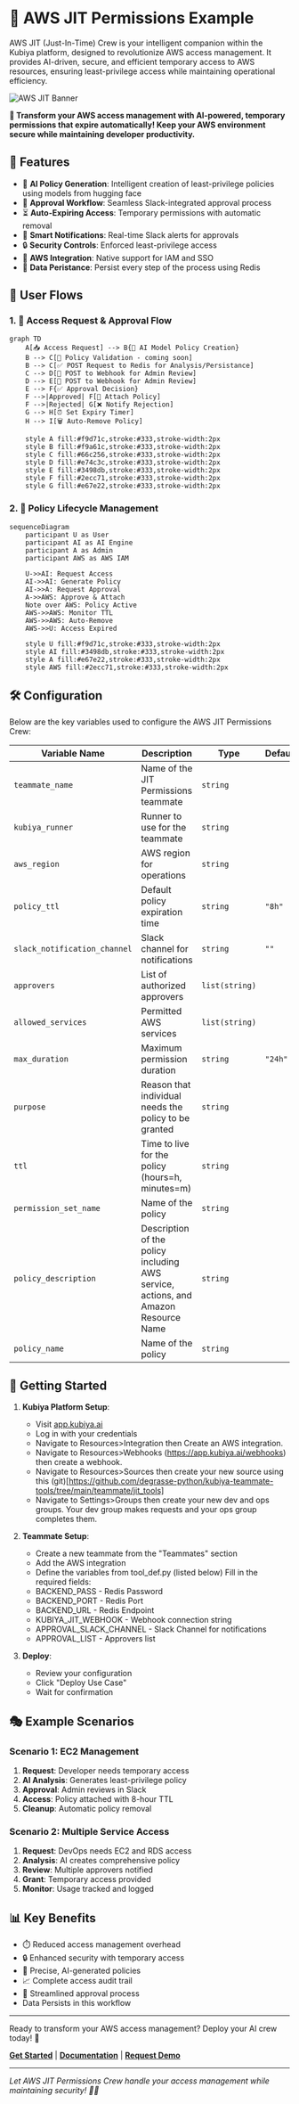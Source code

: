# 🔐 AWS JIT Permissions Example

AWS JIT (Just-In-Time) Crew is your intelligent companion within the Kubiya platform, designed to revolutionize AWS access management. It provides AI-driven, secure, and efficient temporary access to AWS resources, ensuring least-privilege access while maintaining operational efficiency.

![AWS JIT Banner](https://github.com/user-attachments/assets/aws-jit-banner.png)

**🎯 Transform your AWS access management with AI-powered, temporary permissions that expire automatically! Keep your AWS environment secure while maintaining developer productivity.**

## 🌟 Features

- 🤖 **AI Policy Generation**: Intelligent creation of least-privilege policies using models from hugging face
- 👥 **Approval Workflow**: Seamless Slack-integrated approval process
- ⏳ **Auto-Expiring Access**: Temporary permissions with automatic removal
- 📢 **Smart Notifications**: Real-time Slack alerts for approvals
- 🔒 **Security Controls**: Enforced least-privilege access
- 🔄 **AWS Integration**: Native support for IAM and SSO
- 🔄 **Data Peristance**: Persist every step of the process using Redis

## 🔄 User Flows

### 1. 🎫 Access Request & Approval Flow

```mermaid
graph TD
    A[📥 Access Request] --> B{🤔 AI Model Policy Creation}
    B --> C[📝 Policy Validation - coming soon]
    B --> C[✅ POST Request to Redis for Analysis/Persistance]
    C --> D[👀 POST to Webhook for Admin Review]
    D --> E[👀 POST to Webhook for Admin Review]
    E --> F{✅ Approval Decision}
    F -->|Approved| F[🔗 Attach Policy]
    F -->|Rejected| G[❌ Notify Rejection]
    G --> H[⏰ Set Expiry Timer]
    H --> I[🗑️ Auto-Remove Policy]
    
    style A fill:#f9d71c,stroke:#333,stroke-width:2px
    style B fill:#f9a61c,stroke:#333,stroke-width:2px
    style C fill:#66c256,stroke:#333,stroke-width:2px
    style D fill:#e74c3c,stroke:#333,stroke-width:2px
    style E fill:#3498db,stroke:#333,stroke-width:2px
    style F fill:#2ecc71,stroke:#333,stroke-width:2px
    style G fill:#e67e22,stroke:#333,stroke-width:2px
```

### 2. 🔐 Policy Lifecycle Management

```mermaid
sequenceDiagram
    participant U as User
    participant AI as AI Engine
    participant A as Admin
    participant AWS as AWS IAM

    U->>AI: Request Access
    AI->>AI: Generate Policy
    AI->>A: Request Approval
    A->>AWS: Approve & Attach
    Note over AWS: Policy Active
    AWS->>AWS: Monitor TTL
    AWS->>AWS: Auto-Remove
    AWS->>U: Access Expired

    style U fill:#f9d71c,stroke:#333,stroke-width:2px
    style AI fill:#3498db,stroke:#333,stroke-width:2px
    style A fill:#e67e22,stroke:#333,stroke-width:2px
    style AWS fill:#2ecc71,stroke:#333,stroke-width:2px
```

## 🛠️ Configuration

Below are the key variables used to configure the AWS JIT Permissions Crew:

| Variable Name | Description | Type | Default |
|---------------|-------------|------|---------|
| `teammate_name` | Name of the JIT Permissions teammate | `string` | |
| `kubiya_runner` | Runner to use for the teammate | `string` | |
| `aws_region` | AWS region for operations | `string` | |
| `policy_ttl` | Default policy expiration time | `string` | `"8h"` |
| `slack_notification_channel` | Slack channel for notifications | `string` | `""` |
| `approvers` | List of authorized approvers | `list(string)` | |
| `allowed_services` | Permitted AWS services | `list(string)` | |
| `max_duration` | Maximum permission duration | `string` | `"24h"` |
| `purpose` | Reason that individual needs the policy to be granted | `string` | |
| `ttl` | Time to live for the policy (hours=h, minutes=m) | `string` | |
| `permission_set_name` | Name of the policy | `string` | |
| `policy_description` | Description of the policy including AWS service, actions, and Amazon Resource Name | `string` | |
| `policy_name` | Name of the policy | `string` | |

## 🚀 Getting Started

1. **Kubiya Platform Setup**:
   - Visit [app.kubiya.ai](https://app.kubiya.ai)
   - Log in with your credentials
   - Navigate to Resources>Integration then Create an AWS integration.
   - Navigate to Resources>Webhooks (https://app.kubiya.ai/webhooks) then create a webhook.
   - Navigate to Resources>Sources then create your new source using this (git)[https://github.com/degrasse-python/kubiya-teammate-tools/tree/main/teammate/jit_tools] 
   - Navigate to Settings>Groups then create your new dev and ops groups. Your dev group makes requests and your ops group completes them.
  

2. **Teammate Setup**:
   - Create a new teammate from the "Teammates" section
   - Add the AWS integration
   - Define the variables from tool_def.py (listed below)
   Fill in the required fields:
   - BACKEND_PASS - Redis Password
   - BACKEND_PORT - Redis Port
   - BACKEND_URL - Redis Endpoint
   - KUBIYA_JIT_WEBHOOK - Webhook connection string
   - APPROVAL_SLACK_CHANNEL - Slack Channel for notifications
   - APPROVAL_LIST - Approvers list

3. **Deploy**:
   - Review your configuration
   - Click "Deploy Use Case"
   - Wait for confirmation

## 🎭 Example Scenarios

### Scenario 1: EC2 Management

1. **Request**: Developer needs temporary access
2. **AI Analysis**: Generates least-privilege policy
3. **Approval**: Admin reviews in Slack
4. **Access**: Policy attached with 8-hour TTL
5. **Cleanup**: Automatic policy removal

### Scenario 2: Multiple Service Access

1. **Request**: DevOps needs EC2 and RDS access
2. **Analysis**: AI creates comprehensive policy
3. **Review**: Multiple approvers notified
4. **Grant**: Temporary access provided
5. **Monitor**: Usage tracked and logged

## 📊 Key Benefits

- ⏱️ Reduced access management overhead
- 🔒 Enhanced security with temporary access
- 🎯 Precise, AI-generated policies
- 📈 Complete access audit trail
- 👥 Streamlined approval process
- Data Persists in this workflow

---

Ready to transform your AWS access management? Deploy your AI crew today! 🚀

**[Get Started](https://app.kubiya.ai)** | **[Documentation](https://docs.kubiya.ai)** | **[Request Demo](https://kubiya.ai)**

---

*Let AWS JIT Permissions Crew handle your access management while maintaining security! 🔐✨*
